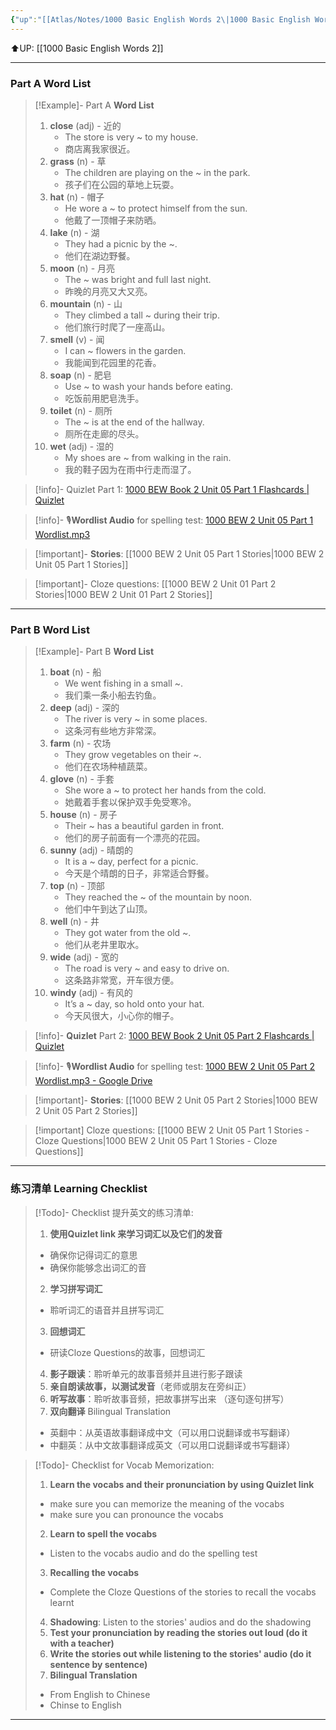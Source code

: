 ```yaml
---
{"up":"[[Atlas/Notes/1000 Basic English Words 2\|1000 Basic English Words 2]]","dg-publish":true,"permalink":"/atlas/notes/1000-basic-english-words-2-unit-05/","dgPassFrontmatter":true}
---
```


⬆️UP: [[1000 Basic English Words 2]]

---
### Part A Word List

> [!Example]- Part A **Word List**
> 1. **close** (adj) - 近的    
>     - The store is very ~ to my house.
>     - 商店离我家很近。
> 2. **grass** (n) - 草
>    - The children are playing on the ~ in the park.
>    - 孩子们在公园的草地上玩耍。
> 3. **hat** (n) - 帽子
>     - He wore a ~ to protect himself from the sun.
>     - 他戴了一顶帽子来防晒。
> 4. **lake** (n) - 湖
>     - They had a picnic by the ~.
>     - 他们在湖边野餐。
> 5. **moon** (n) - 月亮
>     - The ~ was bright and full last night.
>     - 昨晚的月亮又大又亮。
> 6. **mountain** (n) - 山
>     - They climbed a tall ~ during their trip.
>     - 他们旅行时爬了一座高山。
> 7. **smell** (v) - 闻
>     - I can ~ flowers in the garden.
>     - 我能闻到花园里的花香。
> 8. **soap** (n) - 肥皂
>     - Use ~ to wash your hands before eating.
>     - 吃饭前用肥皂洗手。
> 9. **toilet** (n) - 厕所
>     - The ~ is at the end of the hallway.
>     - 厕所在走廊的尽头。
> 10. **wet** (adj) - 湿的
>     - My shoes are ~ from walking in the rain.
>     - 我的鞋子因为在雨中行走而湿了。

> [!info]- Quizlet Part 1: [1000 BEW Book 2 Unit 05 Part 1 Flashcards | Quizlet](https://quizlet.com/my/989147286/1000-bew-book-2-unit-05-part-1-flash-cards/?i=1vbzw5&x=1qqt)

> [!info]- 🎙️**Wordlist Audio** for spelling test: [1000 BEW 2 Unit 05 Part 1 Wordlist.mp3]()

> [!important]- **Stories**: [[1000 BEW 2 Unit 05 Part 1 Stories\|1000 BEW 2 Unit 05 Part 1 Stories]]

> [!important]- Cloze questions: [[1000 BEW 2 Unit 01 Part 2 Stories\|1000 BEW 2 Unit 01 Part 2 Stories]]

 ---
### Part B Word List

> [!Example]- Part B **Word List**
> 1. **boat** (n) - 船
>     - We went fishing in a small ~.
>     - 我们乘一条小船去钓鱼。
> 2. **deep** (adj) - 深的
>     - The river is very ~ in some places.
>     - 这条河有些地方非常深。
> 3. **farm** (n) - 农场
>     - They grow vegetables on their ~.
>     - 他们在农场种植蔬菜。
> 4. **glove** (n) - 手套
>     - She wore a ~ to protect her hands from the cold.
>     - 她戴着手套以保护双手免受寒冷。
> 5. **house** (n) - 房子
>     - Their ~ has a beautiful garden in front.
>     - 他们的房子前面有一个漂亮的花园。
> 6. **sunny** (adj) - 晴朗的
>     - It is a ~ day, perfect for a picnic.
>     - 今天是个晴朗的日子，非常适合野餐。
> 7. **top** (n) - 顶部
>     - They reached the ~ of the mountain by noon.
>     - 他们中午到达了山顶。
> 8. **well** (n) - 井
>     - They got water from the old ~.
>     - 他们从老井里取水。
> 9. **wide** (adj) - 宽的
>     - The road is very ~ and easy to drive on.
>     - 这条路非常宽，开车很方便。
> 10. **windy** (adj) - 有风的
>     - It’s a ~ day, so hold onto your hat.
>     - 今天风很大，小心你的帽子。

> [!info]- **Quizlet** Part 2: [1000 BEW Book 2 Unit 05 Part 2 Flashcards | Quizlet](https://quizlet.com/my/989147422/1000-bew-book-2-unit-05-part-2-flash-cards/?i=1vbzw5&x=1jqt)

> [!info]- 🎙️**Wordlist Audio** for spelling test: [1000 BEW 2 Unit 05 Part 2 Wordlist.mp3 - Google Drive]()

> [!important]- **Stories**: [[1000 BEW 2 Unit 05 Part 2 Stories\|1000 BEW 2 Unit 05 Part 2 Stories]]

> [!important] Cloze questions: [[1000 BEW 2 Unit 05 Part 1 Stories - Cloze Questions\|1000 BEW 2 Unit 05 Part 1 Stories - Cloze Questions]]

---
### 练习清单 Learning Checklist

> [!Todo]- Checklist 提升英文的练习清单:
> 1. **使用Quizlet link 来学习词汇以及它们的发音** 
>	- 确保你记得词汇的意思 
>	- 确保你能够念出词汇的音 
> 2. **学习拼写词汇** 
>	- 聆听词汇的语音并且拼写词汇 
> 3. **回想词汇**
>	- 研读Cloze Questions的故事，回想词汇 
> 4. **影子跟读**：聆听单元的故事音频并且进行影子跟读 
> 5. **亲自朗读故事，以测试发音**（老师或朋友在旁纠正）
> 6. **听写故事**：聆听故事音频，把故事拼写出来 （逐句逐句拼写）
> 7. **双向翻译** Bilingual Translation 
>	- 英翻中：从英语故事翻译成中文（可以用口说翻译或书写翻译）
>	- 中翻英：从中文故事翻译成英文（可以用口说翻译或书写翻译）

> [!Todo]- Checklist for Vocab Memorization:
> 
> 1. **Learn the vocabs and their pronunciation by using Quizlet link**
>	- make sure you can memorize the meaning of the vocabs
>	- make sure you can pronounce the vocabs
> 2. **Learn to spell the vocabs**
>	- Listen to the vocabs audio and do the spelling test
> 3. **Recalling the vocabs**
>	- Complete the Cloze Questions of the stories to recall the vocabs learnt
> 4. **Shadowing**: Listen to the stories' audios and do the shadowing
> 5. **Test your pronunciation by reading the stories out loud (do it with a teacher)**
> 6. **Write the stories out while listening to the stories' audio (do it sentence by sentence)**
> 7. **Bilingual Translation** 
> 	- From English to Chinese
> 	- Chinse to English

---
